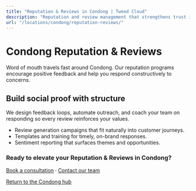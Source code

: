 ```yaml
---
title: "Reputation & Reviews in Condong | Tweed Cloud"
description: "Reputation and review management that strengthens trust in Condong."
url: "/locations/condong/reputation-reviews/"
---
```


# Condong Reputation & Reviews

Word of mouth travels fast around Condong. Our reputation programs encourage positive feedback and help you respond constructively to concerns.

## Build social proof with structure

We design feedback loops, automate outreach, and coach your team on responding so every review reinforces your values.

- Review generation campaigns that fit naturally into customer journeys.
- Templates and training for timely, on-brand responses.
- Sentiment reporting that surfaces themes and opportunities.

### Ready to elevate your Reputation & Reviews in Condong?

[Book a consultation](/consultation/) · [Contact our team](/contact/)

[Return to the Condong hub](/locations/condong/)
